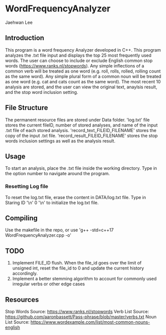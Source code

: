 # WordFrequencyAnalyzer
Jaehwan Lee
## Introduction
This program is a word frequency Analyzer developed in C++. This program analyzes the .txt file input and displays the top 25 most frequently used words.
The user can choose to include or exclude English common stop words (https://www.ranks.nl/stopwords).
Any simple inflections of a common verb will be treated as one word (e.g. roll, rolls, rolled, rolling count as the same word). 
Any simple plural form of a common noun will be treated as one word (e.g. cat and cats count as the same word). 
The most recent 10 analysis are stored, and the user can view the original text, anaylsis result, and the stop word inclusion setting. 

## File Structure
The permanent resource files are stored under Data folder. 'log.txt' file stores the current fileID, number of stored analyses, and name of the input .txt file of each stored analysis.
'record_text_FILEID_FILENAME' stores the copy of the input .txt file.
'record_result_FILEID_FILENAME' stores the stop words inclusion settings as well as the analysis result.

## Usage
To start an analysis, place the .txt file inside the working directory. Type in the option number to navigate around the program.

### Resetting Log file
To reset the log.txt file, erase the content in DATA/log.txt file. 
Type in Staring ID '\n' 0 '\n' to initialize the log.txt file.

## Compiling
Use the makefile in the repo, or use
'g++ -std=c++17 WordFrequencyAnalyzer.cpp -o'

## TODO
1. Implement FILE_ID flush. When the file_id goes over the limit of unsigned int, reset the file_id to 0 and update the current history accordingly.
2. Implement a better stemming algorithm to account for commonly used irregular verbs or other edge cases


## Resources
Stop Words Source: https://www.ranks.nl/stopwords
Verb List Source: https://github.com/aaronbassett/Pass-phrase/blob/master/verbs.txt
Noun List Source: https://www.wordexample.com/list/most-common-nouns-english
